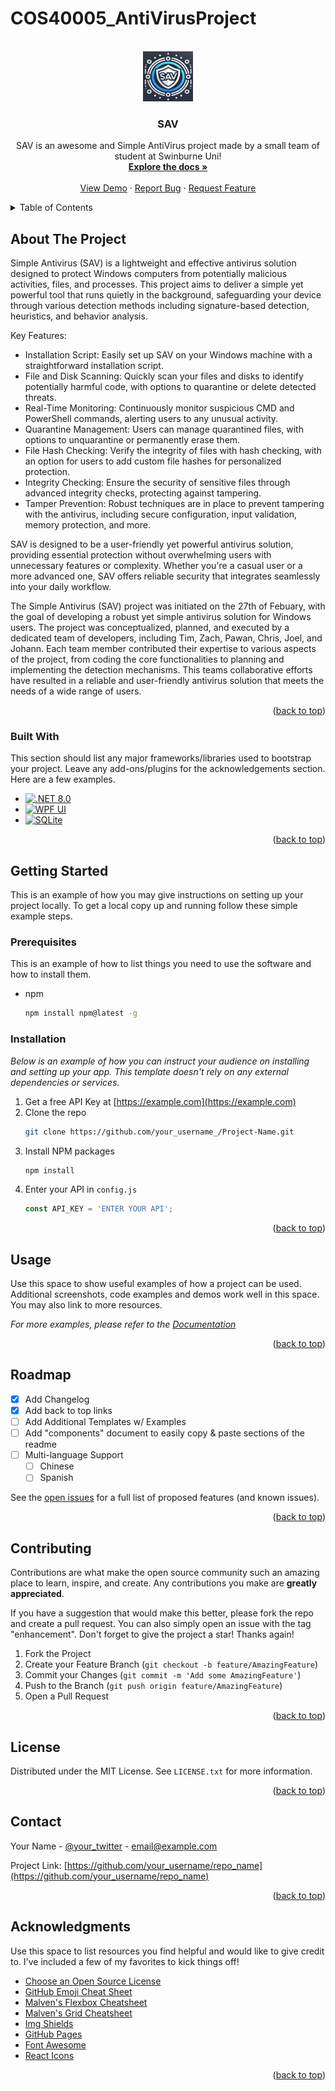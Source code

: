 # COS40005_AntiVirusProject

<!-- Improved compatibility of back to top link: See: https://github.com/othneildrew/Best-README-Template/pull/73 -->
<a id="readme-top"></a>

<!-- PROJECT SHIELDS -->
<!--
*** I'm using markdown "reference style" links for readability.
*** Reference links are enclosed in brackets [ ] instead of parentheses ( ).
*** See the bottom of this document for the declaration of the reference variables
*** for contributors-url, forks-url, etc. This is an optional, concise syntax you may use.
*** https://www.markdownguide.org/basic-syntax/#reference-style-links
-->


<!-- PROJECT LOGO -->
<br />
<div align="center">
  <a href="https://github.com/othneildrew/Best-README-Template">
    <img src="images/logoSAV.png" alt="Logo" width="80" height="80">
  </a>

  <h3 align="center">SAV</h3>

  <p align="center">
    SAV is an awesome and Simple AntiVirus project made by a small team of student at Swinburne Uni!
    <br />
    <a href="https://github.com/A1tered/COS40005_AntiVirusProject"><strong>Explore the docs »</strong></a>
    <br />
    <br />
    <a href="https://github.com/A1tered/COS40005_AntiVirusProject">View Demo</a>
    ·
    <a href="https://github.com/A1tered/COS40005_AntiVirusProject/issues/new?labels=bug&template=bug-report---.md">Report Bug</a>
    ·
    <a href="https://github.com/A1tered/COS40005_AntiVirusProject/issues/new?labels=enhancement&template=feature-request---.md">Request Feature</a>
  </p>
</div>



<!-- TABLE OF CONTENTS -->
<details>
  <summary>Table of Contents</summary>
  <ol>
    <li>
      <a href="#about-the-project">About The Project</a>
      <ul>
        <li><a href="#built-with">Built With</a></li>
      </ul>
    </li>
    <li>
      <a href="#getting-started">Getting Started</a>
      <ul>
        <li><a href="#prerequisites">Prerequisites</a></li>
        <li><a href="#installation">Installation</a></li>
      </ul>
    </li>
    <li><a href="#usage">Usage</a></li>
    <li><a href="#roadmap">Roadmap</a></li>
    <li><a href="#contributing">Contributing</a></li>
    <li><a href="#license">License</a></li>
    <li><a href="#contact">Contact</a></li>
    <li><a href="#acknowledgments">Acknowledgments</a></li>
  </ol>
</details>



<!-- ABOUT THE PROJECT -->
## About The Project

Simple Antivirus (SAV) is a lightweight and effective antivirus solution designed to protect Windows computers from potentially malicious activities, files, and processes. This project aims to deliver a simple yet powerful tool that runs quietly in the background, safeguarding your device through various detection methods including signature-based detection, heuristics, and behavior analysis.

Key Features:
* Installation Script: Easily set up SAV on your Windows machine with a straightforward installation script.
* File and Disk Scanning: Quickly scan your files and disks to identify potentially harmful code, with options to quarantine or delete detected threats.
* Real-Time Monitoring: Continuously monitor suspicious CMD and PowerShell commands, alerting users to any unusual activity.
* Quarantine Management: Users can manage quarantined files, with options to unquarantine or permanently erase them.
* File Hash Checking: Verify the integrity of files with hash checking, with an option for users to add custom file hashes for personalized protection.
* Integrity Checking: Ensure the security of sensitive files through advanced integrity checks, protecting against tampering.
* Tamper Prevention: Robust techniques are in place to prevent tampering with the antivirus, including secure configuration, input validation, memory protection, and more.


SAV is designed to be a user-friendly yet powerful antivirus solution, providing essential protection without overwhelming users with unnecessary features or complexity. Whether you're a casual user or a more advanced one, SAV offers reliable security that integrates seamlessly into your daily workflow.

The Simple Antivirus (SAV) project was initiated on the 27th of Febuary, with the goal of developing a robust yet simple antivirus solution for Windows users. The project was conceptualized, planned, and executed by a dedicated team of developers, including Tim, Zach, Pawan, Chris, Joel, and Johann. Each team member contributed their expertise to various aspects of the project, from coding the core functionalities to planning and implementing the detection mechanisms. This teams collaborative efforts have resulted in a reliable and user-friendly antivirus solution that meets the needs of a wide range of users.

<p align="right">(<a href="#readme-top">back to top</a>)</p>



### Built With

This section should list any major frameworks/libraries used to bootstrap your project. Leave any add-ons/plugins for the acknowledgements section. Here are a few examples.

* [![.NET 8.0][.NET8.0.js]][.NET8.0-url]
* [![WPF UI][WPFUI.js]][WPFUI-url]
* [![SQLite][SQLite.js]][SQLite-url]

<p align="right">(<a href="#readme-top">back to top</a>)</p>



<!-- GETTING STARTED -->
## Getting Started

This is an example of how you may give instructions on setting up your project locally.
To get a local copy up and running follow these simple example steps.

### Prerequisites

This is an example of how to list things you need to use the software and how to install them.
* npm
  ```sh
  npm install npm@latest -g
  ```

### Installation

_Below is an example of how you can instruct your audience on installing and setting up your app. This template doesn't rely on any external dependencies or services._

1. Get a free API Key at [https://example.com](https://example.com)
2. Clone the repo
   ```sh
   git clone https://github.com/your_username_/Project-Name.git
   ```
3. Install NPM packages
   ```sh
   npm install
   ```
4. Enter your API in `config.js`
   ```js
   const API_KEY = 'ENTER YOUR API';
   ```

<p align="right">(<a href="#readme-top">back to top</a>)</p>



<!-- USAGE EXAMPLES -->
## Usage

Use this space to show useful examples of how a project can be used. Additional screenshots, code examples and demos work well in this space. You may also link to more resources.

_For more examples, please refer to the [Documentation](https://example.com)_

<p align="right">(<a href="#readme-top">back to top</a>)</p>



<!-- ROADMAP -->
## Roadmap

- [x] Add Changelog
- [x] Add back to top links
- [ ] Add Additional Templates w/ Examples
- [ ] Add "components" document to easily copy & paste sections of the readme
- [ ] Multi-language Support
    - [ ] Chinese
    - [ ] Spanish

See the [open issues](https://github.com/othneildrew/Best-README-Template/issues) for a full list of proposed features (and known issues).

<p align="right">(<a href="#readme-top">back to top</a>)</p>



<!-- CONTRIBUTING -->
## Contributing

Contributions are what make the open source community such an amazing place to learn, inspire, and create. Any contributions you make are **greatly appreciated**.

If you have a suggestion that would make this better, please fork the repo and create a pull request. You can also simply open an issue with the tag "enhancement".
Don't forget to give the project a star! Thanks again!

1. Fork the Project
2. Create your Feature Branch (`git checkout -b feature/AmazingFeature`)
3. Commit your Changes (`git commit -m 'Add some AmazingFeature'`)
4. Push to the Branch (`git push origin feature/AmazingFeature`)
5. Open a Pull Request

<p align="right">(<a href="#readme-top">back to top</a>)</p>



<!-- LICENSE -->
## License

Distributed under the MIT License. See `LICENSE.txt` for more information.

<p align="right">(<a href="#readme-top">back to top</a>)</p>



<!-- CONTACT -->
## Contact

Your Name - [@your_twitter](https://twitter.com/your_username) - email@example.com

Project Link: [https://github.com/your_username/repo_name](https://github.com/your_username/repo_name)

<p align="right">(<a href="#readme-top">back to top</a>)</p>



<!-- ACKNOWLEDGMENTS -->
## Acknowledgments

Use this space to list resources you find helpful and would like to give credit to. I've included a few of my favorites to kick things off!

* [Choose an Open Source License](https://choosealicense.com)
* [GitHub Emoji Cheat Sheet](https://www.webpagefx.com/tools/emoji-cheat-sheet)
* [Malven's Flexbox Cheatsheet](https://flexbox.malven.co/)
* [Malven's Grid Cheatsheet](https://grid.malven.co/)
* [Img Shields](https://shields.io)
* [GitHub Pages](https://pages.github.com)
* [Font Awesome](https://fontawesome.com)
* [React Icons](https://react-icons.github.io/react-icons/search)

<p align="right">(<a href="#readme-top">back to top</a>)</p>



<!-- MARKDOWN LINKS & IMAGES -->
<!-- https://www.markdownguide.org/basic-syntax/#reference-style-links -->
[.NET8.0.js]: https://img.shields.io/badge/.NET%208.0-purple?style=for-the-badge&logo=dotnet&color=purple
[.NET8.0-url]: https://dotnet.microsoft.com/en-us/download/dotnet/8.0
[WPFUI.js]: https://img.shields.io/badge/WPF%20UI-blue?style=for-the-badge
[WPFUI-url]: https://wpfui.lepo.co
[SQLite.js]: https://img.shields.io/badge/SQLite-%23003B57?style=for-the-badge&logo=sqlite
[SQLite-url]: https://www.nuget.org/packages/Microsoft.Data.Sqlite/
